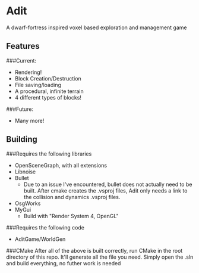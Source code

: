 # Adit

A dwarf-fortress inspired voxel based exploration and management game

## Features

###Current:
* Rendering!
* Block Creation/Destruction
* File saving/loading
* A procedural, infinite terrain
* 4 different types of blocks!

###Future:
* Many more!

## Building

###Requires the following libraries
* OpenSceneGraph, with all extensions
* Libnoise
* Bullet
  * Due to an issue I've encountered, bullet does not actually need to be built. After cmake creates the .vsproj files, Adit only needs a link to the collision and dynamics .vsproj files.
* OsgWorks
* MyGui
  * Build with "Render System 4, OpenGL"

###Requires the following code
* AditGame/WorldGen

###CMake
After all of the above is built correctly, run CMake in the root directory of this repo. It'll generate all the file you need. Simply open the .sln and build everything, no futher work is needed